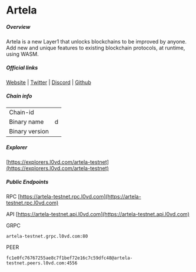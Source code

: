 # Artela


##### Overview
Artela is a new Layer1 that unlocks blockchains to be improved by anyone. Add new and unique features to existing blockchain protocols, at runtime, using WASM.


##### Official links
[Website](https://artela.network/) | [Twitter](https://twitter.com/artela_network) | [Discord](https://discord.com/invite/artela) | [Github](https://github.com/artela-network)

##### Chain info

|  |  |
| ------ | ------ |
| Chain-id |  |
| Binary name | d |
| Binary version |  |

##### Explorer
[https://explorers.l0vd.com/artela-testnet](https://explorers.l0vd.com/artela-testnet)

##### Public Endpoints
RPC
[https://artela-testnet.rpc.l0vd.com](https://artela-testnet.rpc.l0vd.com)

API
[https://artela-testnet.api.l0vd.com](https://artela-testnet.api.l0vd.com)

GRPC
```
artela-testnet.grpc.l0vd.com:80
```

PEER
```
fc1e0fc76767255ae8c7f1bef72e16c7c59dfc48@artela-testnet.peers.l0vd.com:4556
```
